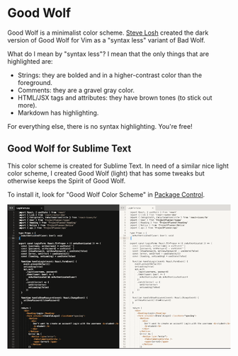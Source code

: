 # Good Wolf

Good Wolf is a minimalist color scheme. [Steve Losh](https://stevelosh.com/projects/badwolf/) created the dark version of Good Wolf for Vim as a "syntax less" variant of Bad Wolf.

What do I mean by "syntax less"? I mean that the only things that are highlighted are:

- Strings: they are bolded and in a higher-contrast color than the foreground.
- Comments: they are a gravel gray color.
- HTML/JSX tags and attributes: they have brown tones (to stick out more).
- Markdown has highlighting.

For everything else, there is no syntax highlighting. You're free!

## Good Wolf for Sublime Text

This color scheme is created for Sublime Text. In need of a similar nice light color scheme, I created Good Wolf (light) that has some tweaks but otherwise keeps the Spirit of Good Wolf.

To install it, look for "Good Wolf Color Scheme" in [Package Control](https://packagecontrol.io/packages/Good%20Wolf%20Color%20Scheme).

![](https://raw.githubusercontent.com/ryanolsonx/sublimetext-goodwolf-theme/master/GoodWolf.png)
